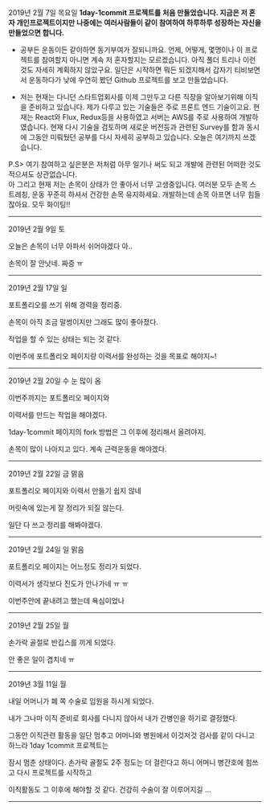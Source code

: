 2019년 2월 7일 목요일
**1day-1commit 프로젝트를 처음 만들었습니다.
지금은 저 혼자 개인프로젝트이지만 나중에는 여러사람들이 같이 참여하여 하루하루 성장하는 자신을 만들었으면 합니다.**

- 공부든 운동이든 같이하면 동기부여가 잘되니까요. 언제, 어떻게, 몇명이나 이 프로젝트를 참여할지 아니면 계속 저 혼자할지는 모르겠습니다.
아직 폴더 트리나 이런것도 자세히 계획하지 않았구요. 일단은 시작하면 뭐든 되겠지해서 갑자기 티비보면서 운동하다가 낮에 우연히 봤던 Github 프로젝트를
보고 만들었습니다.

- 저는 현재는 다니던 스타트업회사를 이제 그만두고 다른 직장을 알아보기위해 이직을 준비하고 있습니다.
제가 다루고 있는 기술들은 주로 프론트 엔드 기술이고요. 현재는 React와 Flux, Redux등을 사용하였고 서버는 AWS를 주로 사용하여 개발하였습니다.
현재 다시 기술을 검토하며 새로운 버전등과 관련된 Survey를 함과 동시에 그동안 미뤄뒀던 공부를 다시 자세히 공부하고 있습니다.
오늘은 여기까지 쓰겠습니다.


P.S> 여기 참여하고 싶은분은 저처럼 아무 일기나 써도 되고 개발에 관련된 어떠한 것도 적으셔도 상관없습니다.  
아 그리고 현재 저는 손목이 상태가 안 좋아서 너무 고생중입니다. 여러분 모두 손목 스트레칭, 운동 꾸준히 하셔서
건강한 손목 유지하세요. 개발하는데 손목 아프면 너무 힘들잖아요. 모두 화이팅!!

* * *

2019년 2월 9일 토

오늘은 손목이 너무 아파서 쉬어야겠다 아..  

손목이 잘 안낫네. 짜증 ㅠ

* * *

2019년 2월 17일 일

포트폴리오를 쓰기 위해 경력을 정리중.

손목이 아직 조금 말썽이지만 그래도 많이 좋아졌다.

작업을 할 수 있는 상태는 되는 것 같다.

이번주에 포트폴리오 페이지랑 이력서를 완성하는 것을 목표로 해야지~!

* * *

2019년 2월 20일 수 눈 많이 옴

이번주까지는 포트폴리오 페이지와

이력서를 만드는 작업을 해야겠다.

1day-1commit 페이지의 fork 방법은 그 이후에 정리해서 올려야지.

손목이 많이 나아지고 있다. 계속 근력운동을 해야겠다.

* * *

2019년 2월 22일 금 맑음

포트폴리오 페이지와 이력서 만들기 쉽지 않네

머릿속에 있는게 잘 정리가 되질 않는다.

일단 다 쓰고 정리를 해봐야겠다.

* * *

2019년 2월 24일 일 맑음

포트폴리오 페이지는 어느정도 정리가 되었다.

이력서가 생각보다 진도가 안나가네 ㅠ ㅠ

이번주안에 끝내려고 했는데 욕심이었나

* * *

2019년 2월 25일 월

손가락 골절로 반깁스를 끼게 되었다.

안 좋은 일이 겹치네 ㅠ


* * *

2019년 3월 11일 월

내일 어머니가 폐 쪽 수술로 입원을 하시게 되었다.

내가 그나마 이직 준비로 회사를 다니지 않아서 내가 간병인을 하기로 결정했다.

그동안 이직관련 활동을 일단 멈추고 어머니와 병원에서 이것저것 검사를 같이 다니고 하느라 1day 1commit 프로젝트는

잠시 멈춘 상태이다. 손가락 골절도 2주 정도는 더 걸린다고 하니 어머니 병간호에 힘쓰고 다시 프로젝트를 시작하고

이직활동도 그 이후에 해야할 것 같다. 건강히 수술이 잘 이루어지길 ...

* * *

